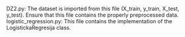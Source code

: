 DZ2.py: The dataset is imported from this file (X_train, y_train, X_test, y_test). Ensure that this file contains the properly preprocessed data.
logistic_regression.py: This file contains the implementation of the LogistickaRegresija class.
